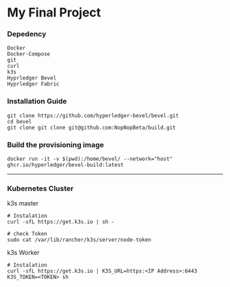 # My Final Project

### Depedency
```
Docker
Docker-Compose
git
curl
k3s
Hyprledger Bevel
Hyprledger Fabric
```

###  Installation Guide
```
git clone https://github.com/hyperledger-bevel/bevel.git
cd bevel
git clone git clone git@github.com:NopNopBeta/build.git
```

### Build the provisioning image
```
docker run -it -v $(pwd):/home/bevel/ --network="host" ghcr.io/hyperledger/bevel-build:latest
```

---
### Kubernetes Cluster

k3s master
```
# Instalation 
curl -sfL https://get.k3s.io | sh -

# check Token
sudo cat /var/lib/rancher/k3s/server/node-token
```
k3s Worker
```
# Instalation
curl -sfL https://get.k3s.io | K3S_URL=https:<IP Address>:6443 K3S_TOKEN=<TOKEN> sh 
